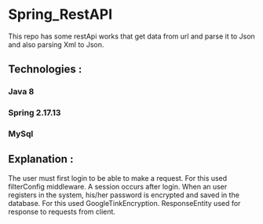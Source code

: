 # Spring_RestAPI

<p> This repo has some restApi works that get data from url and parse it to Json and also parsing Xml to Json. </p>

## Technologies :
### Java 8
### Spring 2.17.13
### MySql

## Explanation :
<p>
The user must first login to be able to make a request. For this used filterConfig middleware. A session occurs after login.
When an user registers in the system, his/her password is encrypted and saved in the database. For this used GoogleTinkEncryption.
ResponseEntity used for response to requests from client. 
</p>
